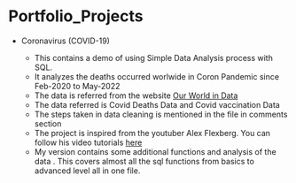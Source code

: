 # Portfolio_Projects

- Coronavirus (COVID-19)

  - This contains a demo of using Simple Data Analysis process with SQL.
  - It analyzes the deaths occurred worlwide in Coron Pandemic since Feb-2020 to May-2022
  - The data is referred from the website [Our World in Data](https://ourworldindata.org/covid-cases)
  - The data referred is Covid Deaths Data and Covid vaccination Data
  - The steps taken in data cleaning is mentioned in the file in comments section
  - The project is inspired from the youtuber Alex Flexberg. You can follow his video tutorials
  [here](https://www.youtube.com/watch?v=qfyynHBFOsM&list=PLUaB-1hjhk8H48Pj32z4GZgGWyylqv85f)
  - My version contains some additional functions and analysis of the data . This covers almost all the sql functions from basics to advanced level all in one file.

